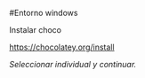 
#Entorno windows

Instalar choco

https://chocolatey.org/install

*Seleccionar individual y continuar.*

